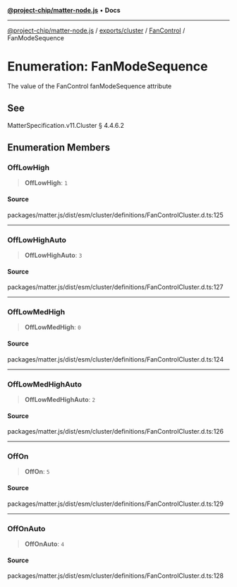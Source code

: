 [**@project-chip/matter-node.js**](../../../../../README.md) • **Docs**

***

[@project-chip/matter-node.js](../../../../../modules.md) / [exports/cluster](../../../README.md) / [FanControl](../README.md) / FanModeSequence

# Enumeration: FanModeSequence

The value of the FanControl fanModeSequence attribute

## See

MatterSpecification.v11.Cluster § 4.4.6.2

## Enumeration Members

### OffLowHigh

> **OffLowHigh**: `1`

#### Source

packages/matter.js/dist/esm/cluster/definitions/FanControlCluster.d.ts:125

***

### OffLowHighAuto

> **OffLowHighAuto**: `3`

#### Source

packages/matter.js/dist/esm/cluster/definitions/FanControlCluster.d.ts:127

***

### OffLowMedHigh

> **OffLowMedHigh**: `0`

#### Source

packages/matter.js/dist/esm/cluster/definitions/FanControlCluster.d.ts:124

***

### OffLowMedHighAuto

> **OffLowMedHighAuto**: `2`

#### Source

packages/matter.js/dist/esm/cluster/definitions/FanControlCluster.d.ts:126

***

### OffOn

> **OffOn**: `5`

#### Source

packages/matter.js/dist/esm/cluster/definitions/FanControlCluster.d.ts:129

***

### OffOnAuto

> **OffOnAuto**: `4`

#### Source

packages/matter.js/dist/esm/cluster/definitions/FanControlCluster.d.ts:128
